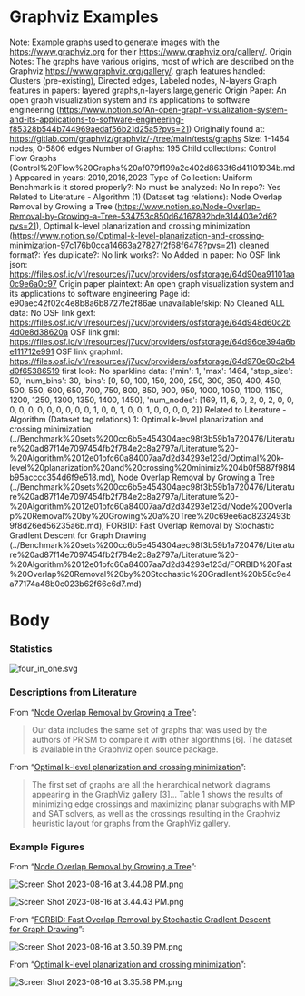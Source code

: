 # Graphviz Examples

Note: Example graphs used to generate images with the https://www.graphviz.org for their https://www.graphviz.org/gallery/.
Origin Notes: The graphs have various origins, most of which are described on the Graphviz https://www.graphviz.org/gallery/.
graph features handled: Clusters (pre-existing), Directed edges, Labeled nodes, N-layers
Graph features in papers: layered graphs,n-layers,large,generic
Origin Paper: An open graph visualization system and its applications to software engineering (https://www.notion.so/An-open-graph-visualization-system-and-its-applications-to-software-engineering-f85328b544b744969aedaf56b21d25a5?pvs=21)
Originally found at: https://gitlab.com/graphviz/graphviz/-/tree/main/tests/graphs
Size: 1-1464 nodes, 0-5806 edges
Number of Graphs: 195
Child collections: Control Flow Graphs (Control%20Flow%20Graphs%20af079f199a2c402d8633f6d41101934b.md)
Appeared in years: 2010,2016,2023
Type of Collection: Uniform Benchmark
is it stored properly?: No
must be analyzed: No
In repo?: Yes
Related to Literature - Algorithm (1) (Dataset tag relations): Node Overlap Removal by Growing a Tree (https://www.notion.so/Node-Overlap-Removal-by-Growing-a-Tree-534753c850d64167892bde314403e2d6?pvs=21), Optimal k-level planarization and crossing minimization (https://www.notion.so/Optimal-k-level-planarization-and-crossing-minimization-97c176b0cca14663a27827f2f68f6478?pvs=21)
cleaned format?: Yes
duplicate?: No
link works?: No
Added in paper: No
OSF link json: https://files.osf.io/v1/resources/j7ucv/providers/osfstorage/64d90ea91101aa0c9e6a0c97
Origin paper plaintext: An open graph visualization system and its applications to software engineering
Page id: e90aec42f02c4e8b8a6b8727fe2f86ae
unavailable/skip: No
Cleaned ALL data: No
OSF link gexf: https://files.osf.io/v1/resources/j7ucv/providers/osfstorage/64d948d60c2b4d0e8d38620a
OSF link gml: https://files.osf.io/v1/resources/j7ucv/providers/osfstorage/64d96ce394a6be111712e991
OSF link graphml: https://files.osf.io/v1/resources/j7ucv/providers/osfstorage/64d970e60c2b4d0f65386519
first look: No
sparkline data: {'min': 1, 'max': 1464, 'step_size': 50, 'num_bins': 30, 'bins': [0, 50, 100, 150, 200, 250, 300, 350, 400, 450, 500, 550, 600, 650, 700, 750, 800, 850, 900, 950, 1000, 1050, 1100, 1150, 1200, 1250, 1300, 1350, 1400, 1450], 'num_nodes': [169, 11, 6, 0, 2, 0, 2, 0, 0, 0, 0, 0, 0, 0, 0, 0, 0, 0, 1, 0, 0, 1, 0, 0, 1, 0, 0, 0, 0, 2]}
Related to Literature - Algorithm (Dataset tag relations) 1: Optimal k-level planarization and crossing minimization (../Benchmark%20sets%200cc6b5e454304aec98f3b59b1a720476/Literature%20ad87f14e7097454fb2f784e2c8a2797a/Literature%20-%20Algorithm%2012e01bfc60a84007aa7d2d34293e123d/Optimal%20k-level%20planarization%20and%20crossing%20minimiz%204b0f5887f98f4b95acccc354d6f9e518.md), Node Overlap Removal by Growing a Tree (../Benchmark%20sets%200cc6b5e454304aec98f3b59b1a720476/Literature%20ad87f14e7097454fb2f784e2c8a2797a/Literature%20-%20Algorithm%2012e01bfc60a84007aa7d2d34293e123d/Node%20Overlap%20Removal%20by%20Growing%20a%20Tree%20c69ee6ac8232493b9f8d26ed56235a6b.md), FORBID: Fast Overlap Removal by Stochastic GradIent Descent for Graph Drawing (../Benchmark%20sets%200cc6b5e454304aec98f3b59b1a720476/Literature%20ad87f14e7097454fb2f784e2c8a2797a/Literature%20-%20Algorithm%2012e01bfc60a84007aa7d2d34293e123d/FORBID%20Fast%20Overlap%20Removal%20by%20Stochastic%20GradIent%20b58c9e4a77174a48b0c023b62f66c6d7.md)

# Body

### Statistics

![four_in_one.svg](Graphviz%20Examples%20e90aec42f02c4e8b8a6b8727fe2f86ae/four_in_one.svg)

### Descriptions from Literature

From “[Node Overlap Removal by Growing a Tree](https://doi.org/10.7155/jgaa.00442)”:

> Our data includes the same set of graphs that was used by the authors of PRISM to compare it with other algorithms [6]. The dataset is available in the Graphviz open source package.
> 

From “[Optimal k-level planarization and crossing minimization](https://doi.org/10.1007/978-3-642-18469-7_22)”:

> The first set of graphs are all the hierarchical network diagrams appearing in the GraphViz gallery [3]… Table 1 shows the results of minimizing edge crossings and maximizing planar subgraphs with MIP and SAT solvers, as well as the crossings resulting in the Graphviz heuristic layout for graphs from the GraphViz gallery.
> 

### Example Figures

From “[Node Overlap Removal by Growing a Tree](https://doi.org/10.7155/jgaa.00442)”:

![Screen Shot 2023-08-16 at 3.44.08 PM.png](Graphviz%20Examples%20e90aec42f02c4e8b8a6b8727fe2f86ae/Screen_Shot_2023-08-16_at_3.44.08_PM.png)

![Screen Shot 2023-08-16 at 3.44.43 PM.png](Graphviz%20Examples%20e90aec42f02c4e8b8a6b8727fe2f86ae/Screen_Shot_2023-08-16_at_3.44.43_PM.png)

From “[FORBID: Fast Overlap Removal by Stochastic GradIent Descent for Graph Drawing](https://link.springer.com/chapter/10.1007/978-3-031-22203-0_6)”:

![Screen Shot 2023-08-16 at 3.50.39 PM.png](Graphviz%20Examples%20e90aec42f02c4e8b8a6b8727fe2f86ae/Screen_Shot_2023-08-16_at_3.50.39_PM.png)

From “[Optimal k-level planarization and crossing minimization](https://doi.org/10.1007/978-3-642-18469-7_22)”:

![Screen Shot 2023-08-16 at 3.35.58 PM.png](Graphviz%20Examples%20e90aec42f02c4e8b8a6b8727fe2f86ae/Screen_Shot_2023-08-16_at_3.35.58_PM.png)